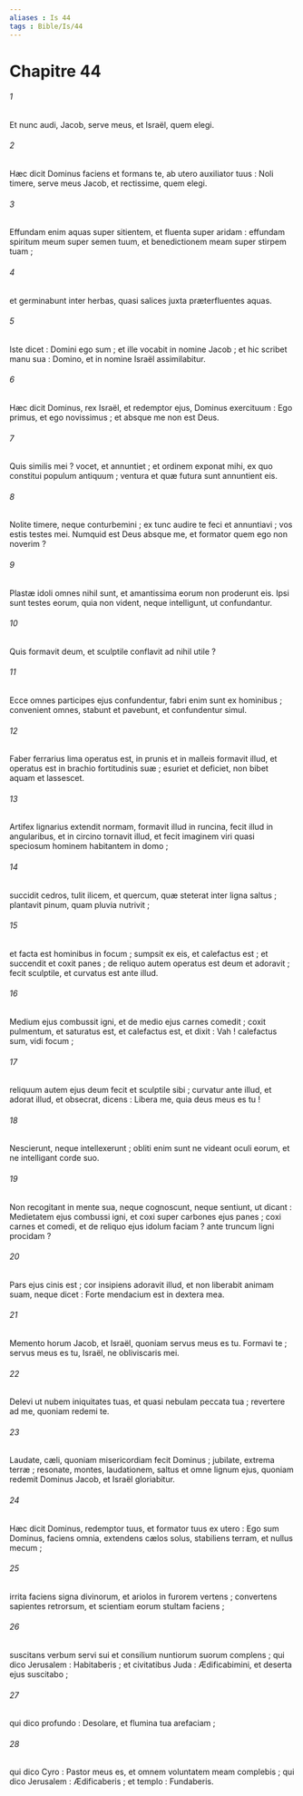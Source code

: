```yaml
---
aliases : Is 44
tags : Bible/Is/44
---
```


# Chapitre 44

###### 1
Et nunc audi, Jacob, serve meus, et Israël, quem elegi.
###### 2
Hæc dicit Dominus faciens et formans te, ab utero auxiliator tuus : Noli timere, serve meus Jacob, et rectissime, quem elegi.
###### 3
Effundam enim aquas super sitientem, et fluenta super aridam : effundam spiritum meum super semen tuum, et benedictionem meam super stirpem tuam ;
###### 4
et germinabunt inter herbas, quasi salices juxta præterfluentes aquas.
###### 5
Iste dicet : Domini ego sum ; et ille vocabit in nomine Jacob ; et hic scribet manu sua : Domino, et in nomine Israël assimilabitur.
###### 6
Hæc dicit Dominus, rex Israël, et redemptor ejus, Dominus exercituum : Ego primus, et ego novissimus ; et absque me non est Deus.
###### 7
Quis similis mei ? vocet, et annuntiet ; et ordinem exponat mihi, ex quo constitui populum antiquum ; ventura et quæ futura sunt annuntient eis.
###### 8
Nolite timere, neque conturbemini ; ex tunc audire te feci et annuntiavi ; vos estis testes mei. Numquid est Deus absque me, et formator quem ego non noverim ?
###### 9
Plastæ idoli omnes nihil sunt, et amantissima eorum non proderunt eis. Ipsi sunt testes eorum, quia non vident, neque intelligunt, ut confundantur.
###### 10
Quis formavit deum, et sculptile conflavit ad nihil utile ?
###### 11
Ecce omnes participes ejus confundentur, fabri enim sunt ex hominibus ; convenient omnes, stabunt et pavebunt, et confundentur simul.
###### 12
Faber ferrarius lima operatus est, in prunis et in malleis formavit illud, et operatus est in brachio fortitudinis suæ ; esuriet et deficiet, non bibet aquam et lassescet.
###### 13
Artifex lignarius extendit normam, formavit illud in runcina, fecit illud in angularibus, et in circino tornavit illud, et fecit imaginem viri quasi speciosum hominem habitantem in domo ;
###### 14
succidit cedros, tulit ilicem, et quercum, quæ steterat inter ligna saltus ; plantavit pinum, quam pluvia nutrivit ;
###### 15
et facta est hominibus in focum ; sumpsit ex eis, et calefactus est ; et succendit et coxit panes ; de reliquo autem operatus est deum et adoravit ; fecit sculptile, et curvatus est ante illud.
###### 16
Medium ejus combussit igni, et de medio ejus carnes comedit ; coxit pulmentum, et saturatus est, et calefactus est, et dixit : Vah ! calefactus sum, vidi focum ;
###### 17
reliquum autem ejus deum fecit et sculptile sibi ; curvatur ante illud, et adorat illud, et obsecrat, dicens : Libera me, quia deus meus es tu !
###### 18
Nescierunt, neque intellexerunt ; obliti enim sunt ne videant oculi eorum, et ne intelligant corde suo.
###### 19
Non recogitant in mente sua, neque cognoscunt, neque sentiunt, ut dicant : Medietatem ejus combussi igni, et coxi super carbones ejus panes ; coxi carnes et comedi, et de reliquo ejus idolum faciam ? ante truncum ligni procidam ?
###### 20
Pars ejus cinis est ; cor insipiens adoravit illud, et non liberabit animam suam, neque dicet : Forte mendacium est in dextera mea.
###### 21
Memento horum Jacob, et Israël, quoniam servus meus es tu. Formavi te ; servus meus es tu, Israël, ne obliviscaris mei.
###### 22
Delevi ut nubem iniquitates tuas, et quasi nebulam peccata tua ; revertere ad me, quoniam redemi te.
###### 23
Laudate, cæli, quoniam misericordiam fecit Dominus ; jubilate, extrema terræ ; resonate, montes, laudationem, saltus et omne lignum ejus, quoniam redemit Dominus Jacob, et Israël gloriabitur.
###### 24
Hæc dicit Dominus, redemptor tuus, et formator tuus ex utero : Ego sum Dominus, faciens omnia, extendens cælos solus, stabiliens terram, et nullus mecum ;
###### 25
irrita faciens signa divinorum, et ariolos in furorem vertens ; convertens sapientes retrorsum, et scientiam eorum stultam faciens ;
###### 26
suscitans verbum servi sui et consilium nuntiorum suorum complens ; qui dico Jerusalem : Habitaberis ; et civitatibus Juda : Ædificabimini, et deserta ejus suscitabo ;
###### 27
qui dico profundo : Desolare, et flumina tua arefaciam ;
###### 28
qui dico Cyro : Pastor meus es, et omnem voluntatem meam complebis ; qui dico Jerusalem : Ædificaberis ; et templo : Fundaberis.
